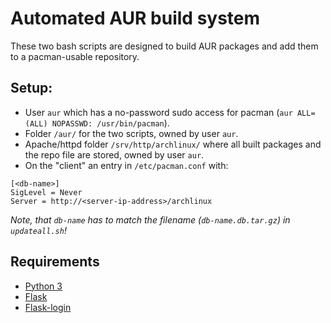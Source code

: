 # Automated AUR build system

These two bash scripts are designed to build AUR packages and add them to a pacman-usable repository.

## Setup:
- User `aur` which has a no-password sudo access for pacman (`aur ALL=(ALL) NOPASSWD: /usr/bin/pacman`).
- Folder `/aur/` for the two scripts, owned by user `aur`.
- Apache/httpd folder `/srv/http/archlinux/` where all built packages and the repo file are stored, owned by user `aur`.
- On the "client" an entry in `/etc/pacman.conf` with:
```
[<db-name>]
SigLevel = Never
Server = http://<server-ip-address>/archlinux
```
_Note, that `db-name` has to match the filename (`db-name.db.tar.gz`) in `updateall.sh`!_

## Requirements
- [Python 3](https://www.python.org/)
- [Flask](http://flask.pocoo.org/)
- [Flask-login](https://github.com/maxcountryman/flask-login)